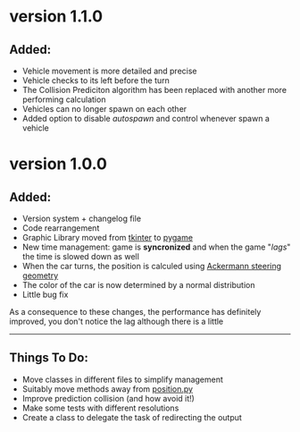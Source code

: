 # version 1.1.0
## Added:
- Vehicle movement is more detailed and precise
- Vehicle checks to its left before the turn
- The Collision Prediciton algorithm has been replaced with another more performing calculation
- Vehicles can no longer spawn on each other
- Added option to disable *autospawn* and control whenever spawn a vehicle

# version 1.0.0
## Added:
- Version system + changelog file
- Code rearrangement
- Graphic Library moved from [tkinter](https://docs.python.org/3/library/tkinter.html) to [pygame](https://www.pygame.org/)
- New time management: game is **syncronized** and when the game "*lags*" the time is slowed down as well
- When the car turns, the position is calculed using [Ackermann steering geometry](https://en.wikipedia.org/wiki/Ackermann_steering_geometry)
- The color of the car is now determined by a normal distribution
- Little bug fix

As a consequence to these changes, the performance has definitely improved, you don't notice the lag although there is a little

---

## Things To Do:
- Move classes in different files to simplify management
- Suitably move methods away from [position.py](./position.py)
- Improve prediction collision (and how avoid it!)
- Make some tests with different resolutions
- Create a class to delegate the task of redirecting the output